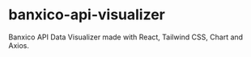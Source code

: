# banxico-api-visualizer

Banxico API Data Visualizer made with React, Tailwind CSS, Chart and Axios.
